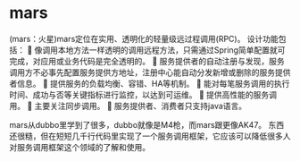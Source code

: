 mars
====
(mars：火星)mars定位在实用、透明化的轻量级远过程调用(RPC)。
设计功能包括：
  像调用本地方法一样透明的调用远程方法，只需通过Spring简单配置就可完成，对应用或业务代码是完全透明的。
	服务提供者的自动注册与发现，服务调用方不必事先配置服务提供方地址，注册中心能自动分发新增或删除的服务提供者信息。
	提供服务的负载均衡、容错、HA等机制。
	能对每笔服务调用的执行时间、成功与否等关键指标进行监控，以达到可运维。
	提供高性能的服务调用。
	主要关注同步调用。
	服务提供者、消费者只支持java语言。

mars从dubbo里学到了很多，dubbo就像是M4枪，而mars跟更像AK47。
东西还很糙，但在短短几千行代码里实现了一个服务调用框架，它应该可以降低很多人对服务调用框架这个领域的了解和使用。
